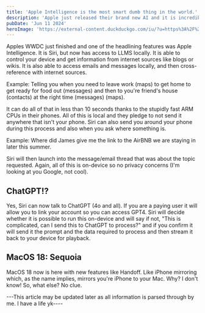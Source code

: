```yaml
---
title: 'Apple Intelligence is the most smart dumb thing in the world.'
description: 'Apple just released their brand new AI and it is incredible...y late. Image credit Apple'
pubDate: 'Jun 11 2024'
heroImage: 'https://external-content.duckduckgo.com/iu/?u=https%3A%2F%2Fimg.uhdpaper.com%2Fwallpaper%2Fapple-logo-colorful-os-background-422%400%40e-pc-4k.jpg'
---
```


Apples WWDC just finished and one of the headlining features was Apple Intelligence. It is Siri, but now has access to LLMS locally.
It is able to control your device and get information from internet sources like blogs or wikis. It is also able to access emails and messages locally, and then cross-reference with internet sources.

Example:
Telling you when you need to leave work (maps) to get home to get ready for food out (messages) and then to you're friend's house (contacts) at the right time (messages) (maps).

It can do all of that in less than 10 seconds thanks to the stupidly fast ARM CPUs in their phones. All of this is local and they pledge to not send it anywhere that isn't your phone.
Siri can also send you around your phone during this process and also when you ask where something is.

Example:
Where did James give me the link to the AirBNB we are staying in later this summer.

Siri will then launch into the message/email thread that was about the topic requested. Again, all of this is on-device so no privacy concerns (I'm looking at you Google, not cool).

## ChatGPT!?
Yes, Siri can now talk to ChatGPT (4o and all). If you are a paying user it will allow you to link your account so you can access GPT4. Siri will decide whether it is possible to run this on-device and will say if not, "This is complicated, can I send this to ChatGPT to process?" and if you confirm it will send it the prompt and the data required to process and then stream it back to your device for playback.

## MacOS 18: Sequoia
MacOS 18 now is here with new features like Handoff. Like iPhone mirroring which, as the name implies, mirrors you're iPhone to your Mac. 
Why? I don't know!
So, what else?
No clue.

---This article may be updated later as all information is parsed through by me. I have a life yk----